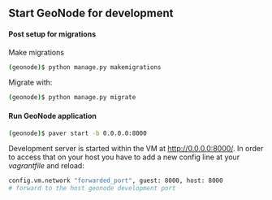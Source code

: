 ## Start GeoNode for development

#### Post setup for migrations

Make migrations

```bash
(geonode)$ python manage.py makemigrations
```

Migrate with:

```bash
(geonode)$ python manage.py migrate
```

#### Run GeoNode application

```bash
(geonode)$ paver start -b 0.0.0.0:8000
```

Development server is started within the VM at http://0.0.0.0:8000/. In order to access that on your host you have to add a new config line at your *vagrantfile* and reload:

```bash
config.vm.network "forwarded_port", guest: 8000, host: 8000
# forward to the host geonode development port
```
